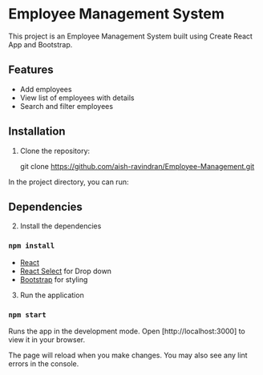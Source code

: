 # Employee Management System

This project is an Employee Management System built using Create React App and Bootstrap.

## Features

- Add employees
- View list of employees with details
- Search and filter employees

## Installation

1. Clone the repository:

   git clone https://github.com/aish-ravindran/Employee-Management.git

In the project directory, you can run:

## Dependencies

2. Install the dependencies

### `npm install`


- [React](https://reactjs.org/)
- [React Select](https://www.npmjs.com/package/react-select) for Drop down
- [Bootstrap](https://getbootstrap.com/) for styling


3. Run the application

### `npm start`

Runs the app in the development mode.
Open [http://localhost:3000] to view it in your browser.

The page will reload when you make changes.
You may also see any lint errors in the console.

